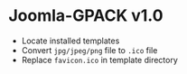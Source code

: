 # Joomla-GPACK v1.0
- Locate installed templates
- Convert `jpg/jpeg/png` file to `.ico` file
- Replace `favicon.ico` in template directory
